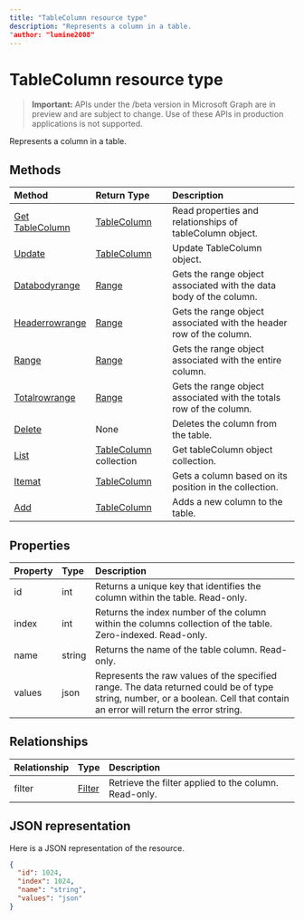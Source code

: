 ```yaml
---
title: "TableColumn resource type"
description: "Represents a column in a table.
"author: "lumine2008"
---
```


# TableColumn resource type

> **Important:** APIs under the /beta version in Microsoft Graph are in preview and are subject to change. Use of these APIs in production applications is not supported.

Represents a column in a table.


## Methods

| Method		   | Return Type	|Description|
|:---------------|:--------|:----------|
|[Get TableColumn](../api/tablecolumn-get.md) | [TableColumn](tablecolumn.md) |Read properties and relationships of tableColumn object.|
|[Update](../api/tablecolumn-update.md) | [TableColumn](tablecolumn.md)	|Update TableColumn object. |
|[Databodyrange](../api/tablecolumn-databodyrange.md)|[Range](range.md)|Gets the range object associated with the data body of the column.|
|[Headerrowrange](../api/tablecolumn-headerrowrange.md)|[Range](range.md)|Gets the range object associated with the header row of the column.|
|[Range](../api/tablecolumn-range.md)|[Range](range.md)|Gets the range object associated with the entire column.|
|[Totalrowrange](../api/tablecolumn-totalrowrange.md)|[Range](range.md)|Gets the range object associated with the totals row of the column.|
|[Delete](../api/tablecolumn-delete.md)|None|Deletes the column from the table.|
|[List](../api/tablecolumn-list.md) | [TableColumn](tablecolumn.md) collection |Get tableColumn object collection. |
|[Itemat](../api/tablecolumncollection-itemat.md)|[TableColumn](tablecolumn.md)|Gets a column based on its position in the collection.|
|[Add](../api/tablecolumncollection-add.md)|[TableColumn](tablecolumn.md)|Adds a new column to the table.|

## Properties
| Property	   | Type	|Description|
|:---------------|:--------|:----------|
|id|int|Returns a unique key that identifies the column within the table. Read-only.|
|index|int|Returns the index number of the column within the columns collection of the table. Zero-indexed. Read-only.|
|name|string|Returns the name of the table column. Read-only.|
|values|json|Represents the raw values of the specified range. The data returned could be of type string, number, or a boolean. Cell that contain an error will return the error string.|

## Relationships
| Relationship | Type	|Description|
|:---------------|:--------|:----------|
|filter|[Filter](filter.md)|Retrieve the filter applied to the column. Read-only.|

## JSON representation

Here is a JSON representation of the resource.

<!-- {
  "blockType": "resource",
  "optionalProperties": [

  ],
  "@odata.type": "microsoft.graph.tableColumn"
}-->

```json
{
  "id": 1024,
  "index": 1024,
  "name": "string",
  "values": "json"
}

```

<!-- uuid: 8fcb5dbc-d5aa-4681-8e31-b001d5168d79
2015-10-25 14:57:30 UTC -->
<!-- {
  "type": "#page.annotation",
  "description": "TableColumn resource",
  "keywords": "",
  "section": "documentation",
  "tocPath": ""
}-->